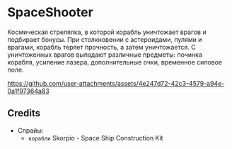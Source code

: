 # SpaceShooter

Космическая стрелялка, в которой корабль уничтожает врагов и подбирает бонусы. При столкновении с астероидами, пулями и врагами, корабль теряет прочность, а затем уничтожается. С уничтоженных врагов выпадают различные предметы: починка корабля, усиление лазера, дополнительные очки, временное силовое поле.

https://github.com/user-attachments/assets/4e247d72-42c3-4579-a94e-0a1f97364a83

## Credits
- Спрайы:
	- `корабли` Skorpio - Space Ship Construction Kit
